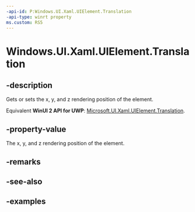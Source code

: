 ```yaml
---
-api-id: P:Windows.UI.Xaml.UIElement.Translation
-api-type: winrt property
ms.custom: RS5
---
```


<!-- Property syntax.
public Vector3 Translation { get;  set; }
-->

# Windows.UI.Xaml.UIElement.Translation

## -description
Gets or sets the x, y, and z rendering position of the element.

Equivalent **WinUI 2 API for UWP**: [Microsoft.UI.Xaml.UIElement.Translation](/windows/winui/api/microsoft.ui.xaml.uielement.translation).

## -property-value

The x, y, and z rendering position of the element.

## -remarks

## -see-also

## -examples

